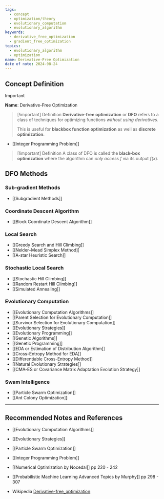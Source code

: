 ```yaml
---
tags:
  - concept
  - optimization/theory
  - evolutionary_computation
  - evolutionary_algorithm
keywords:
  - derivative_free_optimization
  - gradient_free_optimization
topics:
  - evolutionary_algorithm
  - optimization
name: Derivative-Free Optimization
date of note: 2024-08-24
---
```


## Concept Definition

>[!important]
>**Name**: Derivative-Free Optimization

>[!important] Definition
>**Derivative-free optimization** or **DFO** refers to a class of techniques for optimizing functions *without using derivatives*. 
>
>This is useful for **blackbox function optimization** as well as **discrete optimization**.

- [[Integer Programming Problem]]

>[!important] Definition
>A class of DFO is called the **black-box optimization** where the algorithm can *only access* $f$ via its output $f(x)$.


## DFO Methods

### Sub-gradient Methods

- [[Subgradient Methods]]

### Coordinate Descent Algorithm

- [[Block Coordinate Descent Algorithm]]

### Local Search

- [[Greedy Search and Hill Climbing]]
- [[Nelder–Mead Simplex Method]]
- [[A-star Heuristic Search]]

### Stochastic Local Search

- [[Stochastic Hill Climbing]]
- [[Random Restart Hill Climbing]]
- [[Simulated Annealing]]


### Evolutionary Computation

- [[Evolutionary Computation Algorithms]]
- [[Parent Selection for Evolutionary Computation]]
- [[Survivor Selection for Evolutionary Computation]]
- [[Evolutionary Strategies]]
- [[Evolutionary Programming]]
- [[Genetic Algorithms]]
- [[Genetic Programming]]
- [[EDA or Estimation of Distribution Algorithm]]
- [[Cross-Entropy Method for EDA]]
- [[Differentiable Cross-Entropy Method]]
- [[Natural Evolutionary Strategies]]
- [[CMA-ES or Covariance Matrix Adaptation Evolution Strategy]]


### Swam Intelligence

- [[Particle Swarm Optimization]]
- [[Ant Colony Optimization]]






-----------
##  Recommended Notes and References


- [[Evolutionary Computation Algorithms]]
- [[Evolutionary Strategies]]
- [[Particle Swarm Optimization]]

- [[Integer Programming Problem]]

- [[Numerical Optimization by Nocedal]] pp 220 - 242
- [[Probabilistic Machine Learning Advanced Topics by Murphy]] pp 298 - 307
- Wikipedia [Derivative-free_optimization](https://en.wikipedia.org/wiki/Derivative-free_optimization)